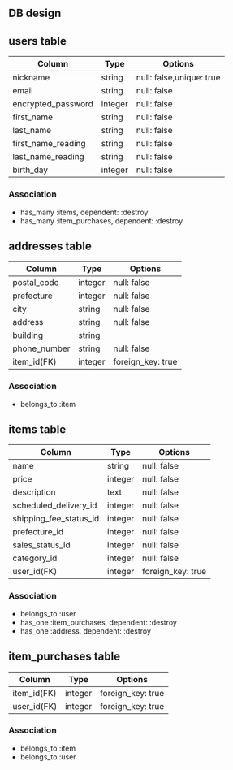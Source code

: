 ## DB design

## users table

| Column             | Type                | Options                 |
|--------------------|---------------------|-------------------------|
| nickname           | string              | null: false,unique: true|
| email              | string              | null: false             |
| encrypted_password | integer             | null: false             |
| first_name         | string              | null: false             |
| last_name          | string              | null: false             |
| first_name_reading | string              | null: false             |
| last_name_reading  | string              | null: false             |
| birth_day          | integer             | null: false             |

### Association

* has_many :items, dependent: :destroy
* has_many :item_purchases, dependent: :destroy

## addresses table

| Column       | Type    | Options           |
|--------------|---------|-------------------|
| postal_code  | integer | null: false       |
| prefecture   | integer | null: false       |
| city         | string  | null: false       |
| address      | string  | null: false       |
| building     | string  |                   |
| phone_number | string  | null: false       |
| item_id(FK)  | integer | foreign_key: true |

### Association

* belongs_to :item

## items table

| Column                              | Type       | Options           |
|-------------------------------------|------------|-------------------|
| name                                | string     | null: false       |
| price                               | integer    | null: false       |
| description                         | text       | null: false       |
| scheduled_delivery_id               | integer    | null: false       |
| shipping_fee_status_id              | integer    | null: false       |
| prefecture_id                       | integer    | null: false       |
| sales_status_id                     | integer    | null: false       |
| category_id                         | integer    | null: false       |
| user_id(FK)                         | integer    | foreign_key: true |

### Association

- belongs_to :user
- has_one :item_purchases, dependent: :destroy
- has_one :address, dependent: :destroy

## item_purchases table

| Column      | Type    | Options           |
|-------------|---------|-------------------|
| item_id(FK) | integer | foreign_key: true |
| user_id(FK) | integer | foreign_key: true |

### Association

- belongs_to :item
- belongs_to :user
